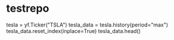 # testrepo
tesla = yf.Ticker("TSLA")
tesla_data = tesla.history(period="max")
tesla_data.reset_index(inplace=True)
tesla_data.head()
